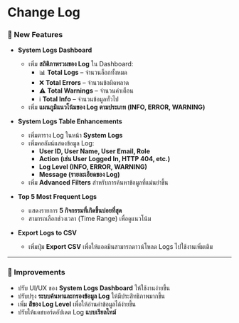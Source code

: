# Change Log

### 🚀 New Features  
- **System Logs Dashboard**  
  - เพิ่ม **สถิติภาพรวมของ Log** ใน Dashboard:  
    - 📊 **Total Logs** – จำนวนล็อกทั้งหมด  
    - ❌ **Total Errors** – จำนวนข้อผิดพลาด  
    - ⚠️ **Total Warnings** – จำนวนคำเตือน  
    - ℹ️ **Total Info** – จำนวนข้อมูลทั่วไป  
  - เพิ่ม **แผนภูมิแนวโน้มของ Log ตามประเภท (INFO, ERROR, WARNING)**  

- **System Logs Table Enhancements**  
  - เพิ่มตาราง Log ในหน้า **System Logs**  
  - เพิ่มคอลัมน์แสดงข้อมูล Log:  
    - **User ID, User Name, User Email, Role**  
    - **Action (เช่น User Logged In, HTTP 404, etc.)**  
    - **Log Level (INFO, ERROR, WARNING)**  
    - **Message (รายละเอียดของ Log)**  
  - เพิ่ม **Advanced Filters** สำหรับการค้นหาข้อมูลที่แม่นยำขึ้น  

- **Top 5 Most Frequent Logs**  
  - แสดงรายการ **5 กิจกรรมที่เกิดขึ้นบ่อยที่สุด**  
  - สามารถเลือกช่วงเวลา (Time Range) เพื่อดูแนวโน้ม  

- **Export Logs to CSV**  
  - เพิ่มปุ่ม **Export CSV** เพื่อให้แอดมินสามารถดาวน์โหลด Logs ไปใช้งานเพิ่มเติม  

---

### 🔧 Improvements  
- ปรับ UI/UX ของ **System Logs Dashboard** ให้ใช้งานง่ายขึ้น  
- ปรับปรุง **ระบบค้นหาและกรองข้อมูล Log** ให้มีประสิทธิภาพมากขึ้น  
- เพิ่ม **สีของ Log Level** เพื่อให้อ่านค่าข้อมูลได้ง่ายขึ้น  
- ปรับให้แดชบอร์ดอัปเดต Log **แบบเรียลไทม์**  
